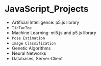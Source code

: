 # JavaScript_Projects
- Artificial Intelligence: p5.js library
 - `TicTacToe`
- Machine Learning: ml5.js and p5.js library
 - `Pose Estimation`
 - `Image Classification`
- Genetic Algorithms
- Neural Networks
- Databases, Server-Client